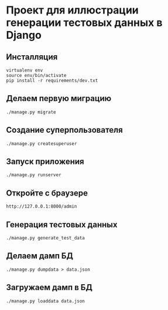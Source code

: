 # Проект для иллюстрации генерации тестовых данных в Django

## Инсталляция
```
virtualenv env
source env/bin/activate
pip install -r requirements/dev.txt
```

## Делаем первую миграцию
```
./manage.py migrate
```

## Создание суперпользователя
```
./manage.py createsuperuser
```

## Запуск приложения
```
./manage.py runserver
```
## Откройте с браузере 
```
http://127.0.0.1:8000/admin
```

## Генерация тестовых данных
```
./manage.py generate_test_data
```

## Делаем дамп БД
```
./manage.py dumpdata > data.json
```
## Загружаем дамп в БД
```
./manage.py loaddata data.json
```

